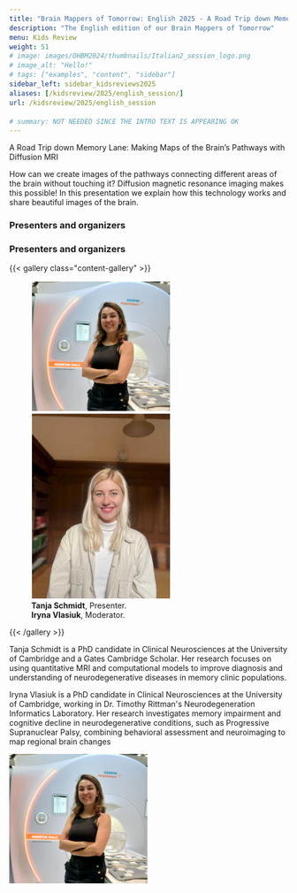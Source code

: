 ```yaml
---
title: "Brain Mappers of Tomorrow: English 2025 - A Road Trip down Memory Lane: Making Maps of the Brain’s Pathways with Diffusion MRI"
description: "The English edition of our Brain Mappers of Tomorrow"
menu: Kids Review
weight: 51
# image: images/OHBM2024/thumbnails/Italian2_session_logo.png
# image_alt: "Hello!"
# tags: ["examples", "content", "sidebar"]
sidebar_left: sidebar_kidsreviews2025
aliases: [/kidsreview/2025/english_session/]
url: /kidsreview/2025/english_session

# summary: NOT NEEDED SINCE THE INTRO TEXT IS APPEARING OK
---
```


A Road Trip down Memory Lane: Making Maps of the Brain’s Pathways with Diffusion MRI

How can we create images of the pathways connecting different areas of the brain without touching it? Diffusion magnetic resonance imaging makes this possible! In this presentation we explain how this technology works and share beautiful images of the brain.

### Presenters and organizers


### Presenters and organizers

{{< gallery class="content-gallery" >}}
    <figure>
            <img style="margin: 0.1em 0.1em 0.1em 0.1em" src="/images/OHBM2025/BMT/Tanja_Schmidt.jpeg" alt="Tanja Schmidt" width="250">
            <img style="margin: 0.1em 0.1em 0.1em 0.1em" src="/images/OHBM2025/BMT/Iryna_Vlasiuk.jpeg" alt="Iryna Vlasiuk" width="250">
        <figcaption>
            <b>Tanja Schmidt</b>, Presenter.<br>
            <b>Iryna Vlasiuk</b>, Moderator.
        </figcaption>
    </figure>
{{< /gallery >}}


Tanja Schmidt is a PhD candidate in Clinical Neurosciences at the University of Cambridge and a Gates Cambridge Scholar. Her research focuses on using quantitative MRI and computational models to improve diagnosis and understanding of neurodegenerative diseases in memory clinic populations.


Iryna Vlasiuk is a PhD candidate in Clinical Neurosciences at the University of Cambridge, working in Dr. Timothy Rittman's Neurodegeneration Informatics Laboratory. Her research investigates memory impairment and cognitive decline in neurodegenerative conditions, such as Progressive Supranuclear Palsy, combining behavioral assessment and neuroimaging to map regional brain changes

<img src="Tanja_Schmidt.jpeg" alt="Tanja Schmidt " width="250">

<!-- ### Official Trailer

#### English subtitles
{{< youtube id="h02EFmRmLDY" >}}

<!-- ### The presentation

{{< gallery class="content-gallery" >}} 
    <figure> 
            <img style="margin: 0.1em 0.1em 0.1em 0.1em" src="/images/OHBM2023/kidsreview_2023/italian_isotta/Fv2DzoNWAAMK9ww.jpg" alt="Photo from the presentation" height="350">
            <img style="margin: 0.1em 0.1em 0.1em 0.1em" src="/images/OHBM2023/kidsreview_2023/italian_isotta/Fv2DzpJXgAARCZX.jpg" alt="Photo from the presentation" width="350">
            <img style="margin: 0.1em 0.1em 0.1em 0.1em" src="/images/OHBM2023/kidsreview_2023/italian_isotta/Fv2DzngWcAMD0Ot.jpg" alt="Photo from the presentation" width="350">
            <img style="margin: 0.1em 0.1em 0.1em 0.1em" src="/images/OHBM2023/kidsreview_2023/italian_isotta/Fv2DznfXsAERTCS.jpg" alt="Photo from the presentation" width="350">
            <img style="margin: 0.1em 0.1em 0.1em 0.1em" src="/images/OHBM2023/kidsreview_2023/italian_isotta/Fv2ENXsWIAEV1Ex.jpg" alt="Photo from the presentation" width="350">
        <figcaption>
            <b>Pictures from the presentation.</b>
        </figcaption>
    </figure>
{{< /gallery >}}

From [Irene Balboni](https://twitter.com/irene_balboni/status/1656627725308657664?s=20). -->
